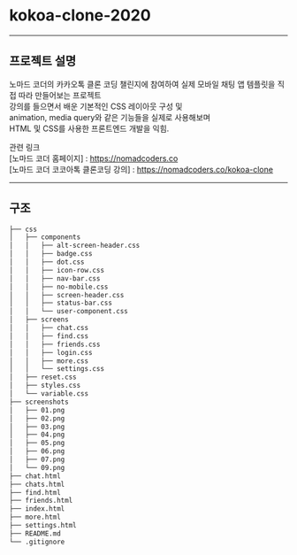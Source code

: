 # kokoa-clone-2020

-----------------------------------------------------------------------------
## 프로젝트 설명  
노마드 코더의 카카오톡 클론 코딩 챌린지에 참여하여 
실제 모바일 채팅 앱 템플릿을 직접 따라 만들어보는 프로젝트  
강의를 들으면서 배운 기본적인 CSS 레이아웃 구성 및   
animation, media query와 같은 기능들을 실제로 사용해보며    
HTML 및 CSS를 사용한 프론트엔드 개발을 익힘.   


관련 링크   
[노마드 코더 홈페이지] :  https://nomadcoders.co   
[노마드 코더 코코아톡 클론코딩 강의] : https://nomadcoders.co/kokoa-clone  
  
-----------------------------------------------------------------------------
## 구조  

```bash
├── css
│   ├── components
│   │   ├── alt-screen-header.css
│   │   ├── badge.css
│   │   ├── dot.css
│   │   ├── icon-row.css
│   │   ├── nav-bar.css
│   │   ├── no-mobile.css
│   │   ├── screen-header.css
│   │   ├── status-bar.css
│   │   └── user-component.css
│   ├── screens
│   │   ├── chat.css
│   │   ├── find.css
│   │   ├── friends.css
│   │   ├── login.css
│   │   ├── more.css
│   │   └── settings.css
│   ├── reset.css
│   ├── styles.css
│   └── variable.css
├── screenshots
│   ├── 01.png
│   ├── 02.png
│   ├── 03.png
│   ├── 04.png
│   ├── 05.png
│   ├── 06.png
│   ├── 07.png
│   └── 09.png
├── chat.html
├── chats.html
├── find.html
├── friends.html
├── index.html
├── more.html
├── settings.html
├── README.md
└── .gitignore

